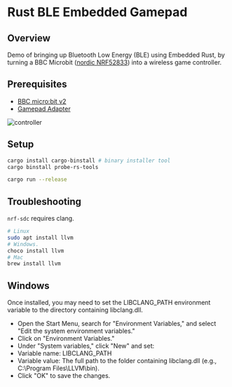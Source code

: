 # Rust BLE Embedded Gamepad

## Overview

Demo of bringing up Bluetooth Low Energy (BLE) using Embedded Rust, by turning a BBC Microbit ([nordic NRF52833](https://www.nordicsemi.com/products/nrf52833)) into a wireless game controller.

## Prerequisites

- [BBC micro:bit v2](https://microbit.org/)
- [Gamepad Adapter](https://www.amazon.co.uk/ELECFREAKS-microbit-Joystick-Wireless-Control/dp/B09Q17XZ1N/)

![controller](./img/gamepad.jpg)

## Setup

```bash
cargo install cargo-binstall # binary installer tool
cargo binstall probe-rs-tools
```

```bash
cargo run --release
```

## Troubleshooting

`nrf-sdc` requires clang.

```bash
# Linux
sudo apt install llvm
# Windows.
choco install llvm 
# Mac
brew install llvm
```

## Windows

Once installed, you may need to set the LIBCLANG_PATH environment variable to the directory containing libclang.dll.

- Open the Start Menu, search for "Environment Variables," and select "Edit the system environment variables."
- Click on "Environment Variables."
- Under "System variables," click "New" and set:
- Variable name: LIBCLANG_PATH
- Variable value: The full path to the folder containing libclang.dll (e.g., C:\Program Files\LLVM\bin).
- Click "OK" to save the changes.

